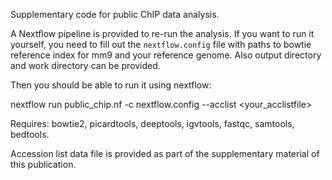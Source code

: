 Supplementary code for public ChIP data analysis.

A Nextflow pipeline is provided to re-run the analysis. If you want to run it yourself, you need to fill out the `nextflow.config` file with paths to bowtie reference index for mm9 and your reference genome. Also output directory and work directory can be provided.

Then you should be able to run it using nextflow:

nextflow run public_chip.nf -c nextflow.config --acclist <your_acclistfile> 

Requires: bowtie2, picardtools, deeptools, igvtools, fastqc, samtools, bedtools.

Accession list data file is provided as part of the supplementary material of this publication.
